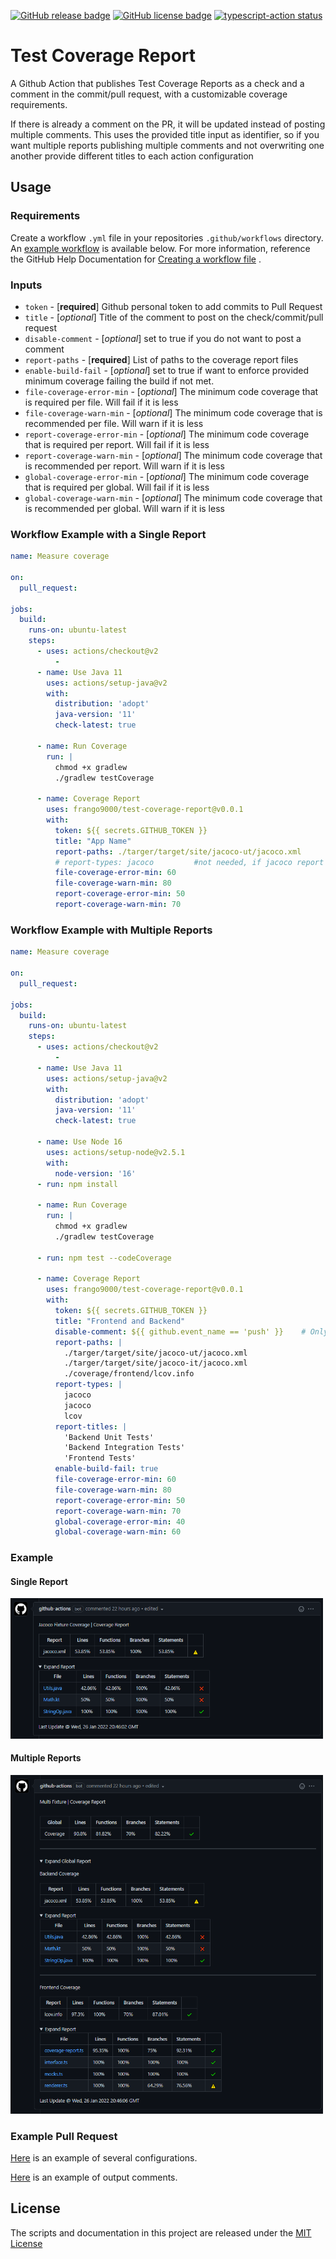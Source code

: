 [![GitHub release badge](https://badgen.net/github/release/frango9000/test-coverage-report)](https://github.com/frango9000/test-coverage-report/releases/latest)
[![GitHub license badge](https://badgen.net/github/license/frango9000/test-coverage-report)](MIT)  <a href="https://github.com/actions/typescript-action/actions"><img alt="typescript-action status" src="https://github.com/actions/typescript-action/workflows/build-test/badge.svg"></a>

# Test Coverage Report

A Github Action that publishes Test Coverage Reports as a check and a comment in
the commit/pull request, with a customizable coverage requirements.

If there is already a comment on the PR, it will be updated instead of posting
multiple comments. This uses the provided title input as identifier, so if you
want multiple reports publishing multiple comments and not overwriting one
another provide different titles to each action configuration

## Usage

### Requirements

Create a workflow `.yml` file in your repositories `.github/workflows`
directory. An [example workflow](#example-workflow) is available below. For more
information, reference the GitHub Help Documentation
for [Creating a workflow file](https://help.github.com/en/articles/configuring-a-workflow#creating-a-workflow-file)
.

### Inputs

- `token` - [**required**] Github personal token to add commits to Pull Request
- `title` - [*optional*] Title of the comment to post on the check/commit/pull
  request
- `disable-comment` - [*optional*] set to true if you do not want to post a
  comment
- `report-paths` - [**required**] List of paths to the coverage report files
- `enable-build-fail` - [*optional*] set to true if want to enforce provided
  minimum coverage failing the build if not met.
- `file-coverage-error-min` - [*optional*] The minimum code coverage that is
  required per file. Will fail if it is less
- `file-coverage-warn-min` - [*optional*] The minimum code coverage that is
  recommended per file. Will warn if it is less
- `report-coverage-error-min` - [*optional*] The minimum code coverage that is
  required per report. Will fail if it is less
- `report-coverage-warn-min` - [*optional*] The minimum code coverage that is
  recommended per report. Will warn if it is less
- `global-coverage-error-min` - [*optional*] The minimum code coverage that is
  required per global. Will fail if it is less
- `global-coverage-warn-min` - [*optional*] The minimum code coverage that is
  recommended per global. Will warn if it is less

### Workflow Example with a Single Report

```yaml
name: Measure coverage

on:
  pull_request:

jobs:
  build:
    runs-on: ubuntu-latest
    steps:
      - uses: actions/checkout@v2
          -
      - name: Use Java 11
        uses: actions/setup-java@v2
        with:
          distribution: 'adopt'
          java-version: '11'
          check-latest: true

      - name: Run Coverage
        run: |
          chmod +x gradlew
          ./gradlew testCoverage

      - name: Coverage Report
        uses: frango9000/test-coverage-report@v0.0.1
        with:
          token: ${{ secrets.GITHUB_TOKEN }}
          title: "App Name"
          report-paths: ./targer/target/site/jacoco-ut/jacoco.xml
          # report-types: jacoco         #not needed, if jacoco report has .xml extension or lcov report has .info
          file-coverage-error-min: 60
          file-coverage-warn-min: 80
          report-coverage-error-min: 50
          report-coverage-warn-min: 70
```

### Workflow Example with Multiple Reports

```yaml
name: Measure coverage

on:
  pull_request:

jobs:
  build:
    runs-on: ubuntu-latest
    steps:
      - uses: actions/checkout@v2
          -
      - name: Use Java 11
        uses: actions/setup-java@v2
        with:
          distribution: 'adopt'
          java-version: '11'
          check-latest: true

      - name: Use Node 16
        uses: actions/setup-node@v2.5.1
        with:
          node-version: '16'
      - run: npm install

      - name: Run Coverage
        run: |
          chmod +x gradlew
          ./gradlew testCoverage

      - run: npm test --codeCoverage

      - name: Coverage Report
        uses: frango9000/test-coverage-report@v0.0.1
        with:
          token: ${{ secrets.GITHUB_TOKEN }}
          title: "Frontend and Backend"
          disable-comment: ${{ github.event_name == 'push' }}    # Only post on pull request, not on commit
          report-paths: |
            ./targer/target/site/jacoco-ut/jacoco.xml
            ./targer/target/site/jacoco-it/jacoco.xml
            ./coverage/frontend/lcov.info
          report-types: |
            jacoco
            jacoco
            lcov
          report-titles: |
            'Backend Unit Tests'
            'Backend Integration Tests'
            'Frontend Tests'
          enable-build-fail: true
          file-coverage-error-min: 60
          file-coverage-warn-min: 80
          report-coverage-error-min: 50
          report-coverage-warn-min: 70
          global-coverage-error-min: 40
          global-coverage-warn-min: 60
```

### Example

#### Single Report

<img src="/demo/img1.png" alt="output screenshot" title="output screenshot" width="500" />

#### Multiple Reports

<img src="/demo/img2.png" alt="output screenshot" title="output screenshot" width="500" />

### Example Pull Request

[Here](https://github.com/frango9000/test-coverage-report/blob/main/.github/workflows/test.yml)
is an example of several configurations.

[Here](https://github.com/frango9000/test-coverage-report/blob/main/.github/workflows/test.yml)
is an example of output comments.

## License

The scripts and documentation in this project are released under
the [MIT License](LICENSE)
